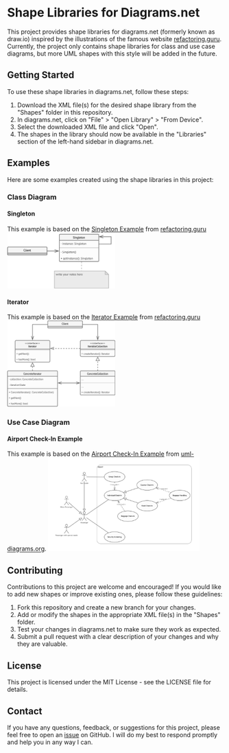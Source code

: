 # Shape Libraries for Diagrams.net
This project provides shape libraries for diagrams.net (formerly known as draw.io) inspired by the illustrations of the famous website [refactoring.guru](https://refactoring.guru). Currently, the project only contains shape libraries for class and use case diagrams, but more UML shapes with this style will be added in the future.

## Getting Started
To use these shape libraries in diagrams.net, follow these steps:

1. Download the XML file(s) for the desired shape library from the "Shapes" folder in this repository.
2. In diagrams.net, click on "File" > "Open Library" > "From Device".
3. Select the downloaded XML file and click "Open".
4. The shapes in the library should now be available in the "Libraries" section of the left-hand sidebar in diagrams.net.

## Examples
Here are some examples created using the shape libraries in this project:
### Class Diagram
#### Singleton
This example is based on the [Singleton Example](https://refactoring.guru/design-patterns/singleton) from [refactoring.guru](https://refactoring.guru)
<img src="https://github.com/AlyseeGugler/Drawio-RGLike-Shapes/blob/main/Shapes/Class%20Diagram/Examples/Singleton.png?raw=true" alt= “Singleton” width="50%" height="50%">

#### Iterator
This example is based on the [Iterator Example](https://refactoring.guru/design-patterns/iterator) from [refactoring.guru](https://refactoring.guru)
<img src="https://github.com/AlyseeGugler/Drawio-RGLike-Shapes/blob/main/Shapes/Class%20Diagram/Examples/Iterator.png?raw=true" alt= “Iterator” width="50%" height="50%">

### Use Case Diagram
#### Airport Check-In Example
This example is based on the [Airport Check-In Example](https://www.uml-diagrams.org/airport-checkin-uml-use-case-diagram-example.html) from [uml-diagrams.org](https://uml-diagrams.org).
<img src="https://github.com/AlyseeGugler/Drawio-RGLike-Shapes/blob/main/Shapes/Use%20Case%20Diagram/Examples/Airport%20Check-In.png?raw=true" alt= “Airport” width="70%" height="70%">

## Contributing
Contributions to this project are welcome and encouraged! If you would like to add new shapes or improve existing ones, please follow these guidelines:

1. Fork this repository and create a new branch for your changes.
2. Add or modify the shapes in the appropriate XML file(s) in the "Shapes" folder.
3. Test your changes in diagrams.net to make sure they work as expected.
4. Submit a pull request with a clear description of your changes and why they are valuable.
## License
This project is licensed under the MIT License - see the LICENSE file for details.

## Contact
If you have any questions, feedback, or suggestions for this project, please feel free to open an [issue](https://github.com/AlyseeGugler/Drawio-RGLike-Shapes/issues) on GitHub. I will do my best to respond promptly and help you in any way I can.
